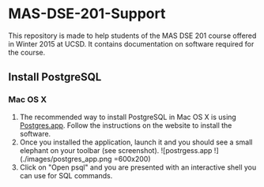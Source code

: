 # MAS-DSE-201-Support
This repository is made to help students of the MAS DSE 201 course offered in Winter 2015 at UCSD. It contains documentation on software required for the course.


## Install PostgreSQL

### Mac OS X

1. The recommended way to install PostgreSQL in Mac OS X is using [Postgres.app](http://postgresapp.com/). Follow the instructions on the website to install the software.
2. Once you installed the application, launch it and you should see a small elephant on your toolbar (see screenshot). ![postrgess.app !](./images/postgres_app.png =600x200)
3. Click on "Open psql" and you are presented with an interactive shell you can use for SQL commands.
